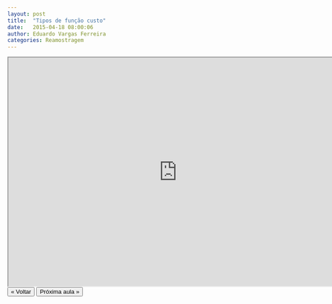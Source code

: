 ```yaml
---
layout: post
title:  "Tipos de função custo"
date:   2015-04-18 08:00:06
author: Eduardo Vargas Ferreira
categories: Reamostragem 
---
```


<center>
<iframe width="760" height="515" src="https://www.youtube.com/embed/Swfm68DaGPM?autoplay=0"> </iframe>
</center>


<FORM>
<INPUT Type="BUTTON" align="left" Value="&laquo; Voltar" Onclick="window.location.href='https://eduardoleg.github.io/ML4all/1parte/'">
<INPUT Type="BUTTON" align="left" Value="Próxima aula &raquo;" Onclick="window.location.href='https://eduardoleg.github.io/ML4all/'">
</FORM>
